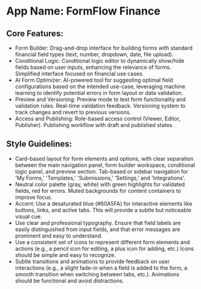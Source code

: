 # **App Name**: FormFlow Finance

## Core Features:

- Form Builder: Drag-and-drop interface for building forms with standard financial field types (text, number, dropdown, date, file upload).
- Conditional Logic: Conditional logic editor to dynamically show/hide fields based on user inputs, enhancing the relevance of forms. Simplified interface focused on financial use cases.
- AI Form Optimizer: AI-powered tool for suggesting optimal field configurations based on the intended use-case, leveraging machine learning to identify potential errors in form layout or data validation.
- Preview and Versioning: Preview mode to test form functionality and validation rules. Real-time validation feedback. Versioning system to track changes and revert to previous versions.
- Access and Publishing: Role-based access control (Viewer, Editor, Publisher). Publishing workflow with draft and published states.

## Style Guidelines:

- Card-based layout for form elements and options, with clear separation between the main navigation panel, form builder workspace, conditional logic panel, and preview section. Tab-based or sidebar navigation for 'My Forms,' 'Templates,' 'Submissions,' 'Settings,' and 'Integrations'.
- Neutral color palette (gray, white) with green highlights for validated fields, red for errors. Muted backgrounds for content containers to improve focus.
- Accent: Use a desaturated blue (#60A5FA) for interactive elements like buttons, links, and active tabs. This will provide a subtle but noticeable visual cue.
- Use clear and professional typography. Ensure that field labels are easily distinguished from input fields, and that error messages are prominent and easy to understand.
- Use a consistent set of icons to represent different form elements and actions (e.g., a pencil icon for editing, a plus icon for adding, etc.) Icons should be simple and easy to recognize.
- Subtle transitions and animations to provide feedback on user interactions (e.g., a slight fade-in when a field is added to the form, a smooth transition when switching between tabs, etc.). Animations should be functional and avoid distractions.